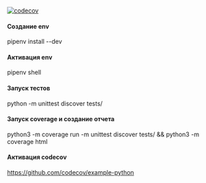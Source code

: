 [![codecov](https://codecov.io/gh/devalv/utils/branch/master/graph/badge.svg)](https://codecov.io/gh/devalv/utils)

#### Создание env
pipenv install --dev

#### Активация env
pipenv shell

#### Запуск тестов
python -m unittest discover tests/

#### Запуск coverage и создание отчета
python3 -m coverage run -m unittest discover tests/ && python3 -m coverage html

#### Активация codecov
https://github.com/codecov/example-python